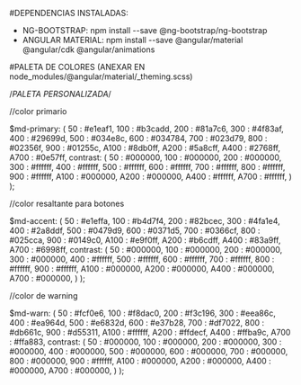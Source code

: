 #DEPENDENCIAS INSTALADAS:

- NG-BOOTSTRAP: npm install --save @ng-bootstrap/ng-bootstrap
- ANGULAR MATERIAL: npm install --save @angular/material @angular/cdk @angular/animations

#PALETA DE COLORES (ANEXAR EN node_modules/@angular/material/_theming.scss)

/*PALETA PERSONALIZADA*/

//color primario

$md-primary: (
    50 : #e1eaf1,
    100 : #b3cadd,
    200 : #81a7c6,
    300 : #4f83af,
    400 : #29699d,
    500 : #034e8c,
    600 : #034784,
    700 : #023d79,
    800 : #02356f,
    900 : #01255c,
    A100 : #8db0ff,
    A200 : #5a8cff,
    A400 : #2768ff,
    A700 : #0e57ff,
    contrast: (
        50 : #000000,
        100 : #000000,
        200 : #000000,
        300 : #ffffff,
        400 : #ffffff,
        500 : #ffffff,
        600 : #ffffff,
        700 : #ffffff,
        800 : #ffffff,
        900 : #ffffff,
        A100 : #000000,
        A200 : #000000,
        A400 : #ffffff,
        A700 : #ffffff,
    )
);

//color resaltante para botones

$md-accent: (
    50 : #e1effa,
    100 : #b4d7f4,
    200 : #82bcec,
    300 : #4fa1e4,
    400 : #2a8ddf,
    500 : #0479d9,
    600 : #0371d5,
    700 : #0366cf,
    800 : #025cca,
    900 : #0149c0,
    A100 : #e9f0ff,
    A200 : #b6cdff,
    A400 : #83a9ff,
    A700 : #6998ff,
    contrast: (
        50 : #000000,
        100 : #000000,
        200 : #000000,
        300 : #000000,
        400 : #ffffff,
        500 : #ffffff,
        600 : #ffffff,
        700 : #ffffff,
        800 : #ffffff,
        900 : #ffffff,
        A100 : #000000,
        A200 : #000000,
        A400 : #000000,
        A700 : #000000,
    )
);

//color de warning

$md-warn: (
    50 : #fcf0e6,
    100 : #f8dac0,
    200 : #f3c196,
    300 : #eea86c,
    400 : #ea964d,
    500 : #e6832d,
    600 : #e37b28,
    700 : #df7022,
    800 : #db661c,
    900 : #d55311,
    A100 : #ffffff,
    A200 : #ffdecf,
    A400 : #ffba9c,
    A700 : #ffa883,
    contrast: (
        50 : #000000,
        100 : #000000,
        200 : #000000,
        300 : #000000,
        400 : #000000,
        500 : #000000,
        600 : #000000,
        700 : #000000,
        800 : #000000,
        900 : #ffffff,
        A100 : #000000,
        A200 : #000000,
        A400 : #000000,
        A700 : #000000,
    )
);
